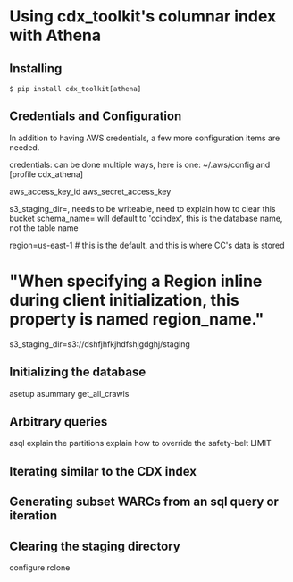 # Using cdx_toolkit's columnar index with Athena

## Installing

```
$ pip install cdx_toolkit[athena]
```

## Credentials and Configuration

In addition to having AWS credentials, a few more configuration items are needed.

credentials: can be done multiple ways, here is one: ~/.aws/config and [profile cdx_athena]

aws_access_key_id
aws_secret_access_key

s3_staging_dir=, needs to be writeable, need to explain how to clear this bucket
schema_name= will default to 'ccindex', this is the database name, not the table name

region=us-east-1  # this is the default, and this is where CC's data is stored
# "When specifying a Region inline during client initialization, this property is named region_name."
s3_staging_dir=s3://dshfjhfkjhdfshjgdghj/staging


## Initializing the database

asetup
asummary
get_all_crawls

## Arbitrary queries

asql
explain the partitions
explain how to override the safety-belt LIMIT 

## Iterating similar to the CDX index

## Generating subset WARCs from an sql query or iteration

## Clearing the staging directory

configure rclone
